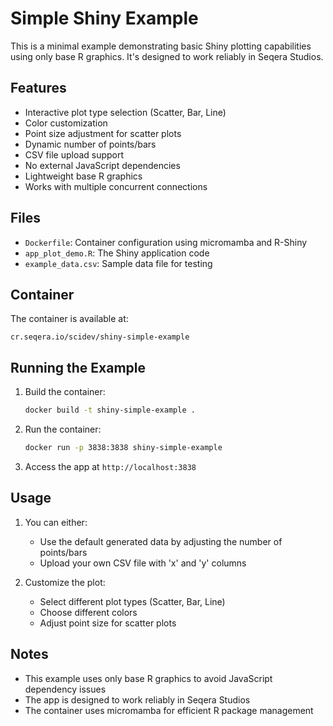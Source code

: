# Simple Shiny Example

This is a minimal example demonstrating basic Shiny plotting capabilities using only base R graphics. It's designed to work reliably in Seqera Studios.

## Features

- Interactive plot type selection (Scatter, Bar, Line)
- Color customization
- Point size adjustment for scatter plots
- Dynamic number of points/bars
- CSV file upload support
- No external JavaScript dependencies
- Lightweight base R graphics
- Works with multiple concurrent connections

## Files

- `Dockerfile`: Container configuration using micromamba and R-Shiny
- `app_plot_demo.R`: The Shiny application code
- `example_data.csv`: Sample data file for testing

## Container

The container is available at:
```
cr.seqera.io/scidev/shiny-simple-example
```

## Running the Example

1. Build the container:
   ```bash
   docker build -t shiny-simple-example .
   ```

2. Run the container:
   ```bash
   docker run -p 3838:3838 shiny-simple-example
   ```

3. Access the app at `http://localhost:3838`

## Usage

1. You can either:
   - Use the default generated data by adjusting the number of points/bars
   - Upload your own CSV file with 'x' and 'y' columns

2. Customize the plot:
   - Select different plot types (Scatter, Bar, Line)
   - Choose different colors
   - Adjust point size for scatter plots

## Notes

- This example uses only base R graphics to avoid JavaScript dependency issues
- The app is designed to work reliably in Seqera Studios
- The container uses micromamba for efficient R package management 
